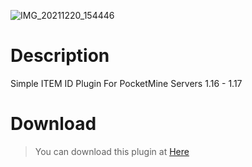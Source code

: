 ![IMG_20211220_154446](https://user-images.githubusercontent.com/70942403/146741037-b685fea8-52c7-424c-9e3d-2bb6c198f908.jpg)

# Description
Simple ITEM ID Plugin For PocketMine Servers 1.16 - 1.17

# Download
> You can download this plugin at [Here](https://github.com/DerphSZ/ITEM-ID-MODES/releases)
